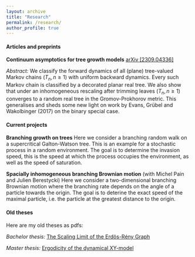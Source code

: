 ```yaml
---
layout: archive
title: "Research"
permalink: /research/
author_profile: true
---
```


#### Articles and preprints

**Continuum asymptotics for tree growth models** <a href="https://arxiv.org/abs/2309.04336">arXiv [2309.04336]</a>

*Abstract:* We classify the forward dynamics of all (plane) tree-valued Markov chains $(T_n,n\geq 1)$ with uniform backward dynamics. Every such Markov chain is classified by a decorated planar real tree. We also show that under an inhomogeneous rescaling after trimming leaves $(T_n,n\geq 1)$ converges to a random real tree in the Gromov-Prokhorov metric. This generalises and sheds some new light on work by Evans, Grübel and Wakolbinger (2017) on the binary special case.

#### Current projects

**Branching growth on trees** Here we consider a branching random walk on a supercritical Galton-Watson tree. This is an example for a stochastic process in a random environment. The goal is to determine the invasion speed, this is the speed at which the process occupies the environment, as well as the speed of saturation.  

**Spacially inhomogeneous branching Brownian motion** (with Michel Pain and Julien Berestycki) Here we consider a two-dimensional branching Brownian motion where the branching rate depends on the angle of a particle towards the origin. The goal is to deterine the exact speed of the maximal particle, i.e. the particle at the greatest distance to the origin.

#### Old theses 

Here are my old theses as pdfs:

*Bachelor thesis:* [The Scaling Limit of the Erdös-Rény Graph](/files/Bachelor_thesis.pdf)

*Master thesis:* [Ergodicity of the dynamical XY-model](/files/Master_thesis.pdf)